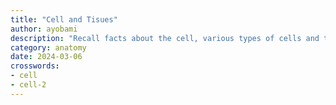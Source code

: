 ```yaml
---
title: "Cell and Tisues"
author: ayobami
description: "Recall facts about the cell, various types of cells and tissues here"
category: anatomy
date: 2024-03-06
crosswords: 
- cell
- cell-2
---
```

